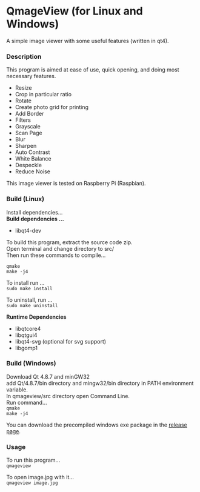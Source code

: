 # QmageView (for Linux and Windows)
A simple image viewer with some useful features (written in qt4).

### Description
This program is aimed at ease of use, quick opening, and doing most necessary features.  

 * Resize  
 * Crop in particular ratio  
 * Rotate  
 * Create photo grid for printing  
 * Add Border  
 * Filters  
  * Grayscale  
  * Scan Page  
  * Blur  
  * Sharpen  
  * Auto Contrast  
  * White Balance
  * Despeckle  
  * Reduce Noise  

This image viewer is tested on Raspberry Pi (Raspbian).  

### Build (Linux)
Install dependencies...  
**Build dependencies ...**  
 * libqt4-dev  

To build this program, extract the source code zip.  
Open terminal and change directory to src/  
Then run these commands to compile...  
```
qmake  
make -j4  
```

To install run ...  
`sudo make install`  

To uninstall, run ...  
`sudo make uninstall`  

**Runtime Dependencies**  
* libqtcore4  
* libqtgui4  
* libqt4-svg  (optional for svg support)  
* libgomp1

### Build (Windows)
Download Qt 4.8.7 and minGW32  
add Qt/4.8.7/bin directory and mingw32/bin directory in PATH environment variable.  
In qmageview/src directory open Command Line.  
Run command...  
`qmake`  
`make -j4`  

You can download the precompiled windows exe package in the [release page](https://github.com/ksharindam/qmageview/releases).  

### Usage
To run this program...  
`qmageview`  

To open image.jpg with it...  
`qmageview image.jpg`  
